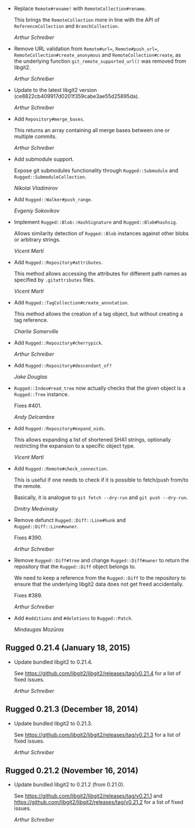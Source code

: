 
*   Replace `Remote#rename!` with `RemoteCollection#rename`.

    This brings the `RemoteCollection` more in line with the API of
    `ReferenceCollection` and `BranchCollection`.

    *Arthur Schreiber*

*   Remove URL validation from `Remote#url=`, `Remote#push_url=`,
    `RemoteCollection#create_anonymous` and `RemoteCollection#create`,
    as the underlying function `git_remote_supported_url()` was removed
    from libgit2.

    *Arthur Schreiber*

*   Update to the latest libgit2 version (ce8822cb409917d0201f359cabe3ae55d25895da).

    *Arthur Schreiber*

*   Add `Repository#merge_bases`.

    This returns an array containing all merge bases between one or
    multiple commits.

    *Arthur Schreiber*

*   Add submodule support.

    Expose git submodules functionality through `Rugged::Submodule` and
    `Rugged::SubmoduleCollection`.

    *Nikolai Vladimirov*

*   Add `Rugged::Walker#push_range`.

    *Evgeniy Sokovikov*

*   Implement `Rugged::Blob::HashSignature` and `Rugged::Blob#hashsig`.

    Allows similarity detection of `Rugged::Blob` instances against other blobs or
    arbitrary strings.

    *Vicent Martí*

*   Add `Rugged::Repository#attributes`.

    This method allows accessing the attributes for different path names as
    specified by `.gitattributes` files.

    *Vicent Martí*

*   Add `Rugged::TagCollection#create_annotation`.

    This method allows the creation of a tag object, but without creating
    a tag reference.

    *Charlie Somerville*

*   Add `Rugged::Repository#cherrypick`.

    *Arthur Schreiber*

*   Add `Rugged::Repository#descendant_of?`

    *Jake Douglas*

*   `Rugged::Index#read_tree` now actually checks that the given object is a
    `Rugged::Tree` instance.

    Fixes #401.

    *Andy Delcambre*

*   Add `Rugged::Repository#expand_oids`.

    This allows expanding a list of shortened SHA1 strings, optionally restricting
    the expansion to a specific object type.

    *Vicent Martí*

*   Add `Rugged::Remote#check_connection`.

    This is useful if one needs to check if it is possible to fetch/push
    from/to the remote.

    Basically, it is analogue to `git fetch --dry-run` and `git push --dry-run`.

    *Dmitry Medvinsky*

*   Remove defunct `Rugged::Diff::Line#hunk` and `Rugged::Diff::Line#owner`.

    Fixes #390.

    *Arthur Schreiber*

*   Remove `Rugged::Diff#tree` and change `Rugged::Diff#owner` to return the
    repository that the `Rugged::Diff` object belongs to.

    We need to keep a reference from the `Rugged::Diff` to the repository to
    ensure that the underlying libgit2 data does not get freed accidentally.

    Fixes #389.

    *Arthur Schreiber*

*   Add `#additions` and `#deletions` to `Rugged::Patch`.

    *Mindaugas Mozūras*


## Rugged 0.21.4 (January 18, 2015) ##

*   Update bundled libgit2 to 0.21.4.

    See https://github.com/libgit2/libgit2/releases/tag/v0.21.4 for a list
    of fixed issues.

    *Arthur Schreiber*


## Rugged 0.21.3 (December 18, 2014) ##

*   Update bundled libgit2 to 0.21.3.

    See https://github.com/libgit2/libgit2/releases/tag/v0.21.3 for a list
    of fixed issues.

    *Arthur Schreiber*


## Rugged 0.21.2 (November 16, 2014) ##

*   Update bundled libgit2 to 0.21.2 (from 0.21.0).

    See https://github.com/libgit2/libgit2/releases/tag/v0.21.1 and
    https://github.com/libgit2/libgit2/releases/tag/v0.21.2 for a list
    of fixed issues.

    *Arthur Schreiber*
